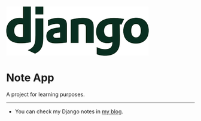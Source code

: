 ![header.png](header.png)

# Note App

A project for learning purposes.

---

- You can check my Django notes in [my blog](https://fatmakahveci.com/coding/django/).
